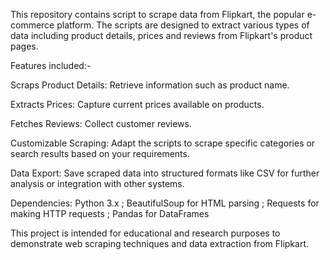 This repository contains script to scrape data from Flipkart, the popular e-commerce platform. The scripts are designed to extract various types of data including product details, prices and reviews from Flipkart's product pages.

Features included:-

Scraps Product Details: Retrieve information such as product name.

Extracts Prices: Capture current prices available on products.

Fetches Reviews: Collect customer reviews.

Customizable Scraping: Adapt the scripts to scrape specific categories or search results based on your requirements.

Data Export: Save scraped data into structured formats like CSV for further analysis or integration with other systems.

Dependencies: Python 3.x ; BeautifulSoup for HTML parsing ; Requests for making HTTP requests ; Pandas for DataFrames

This project is intended for educational and research purposes to demonstrate web scraping techniques and data extraction from Flipkart.
